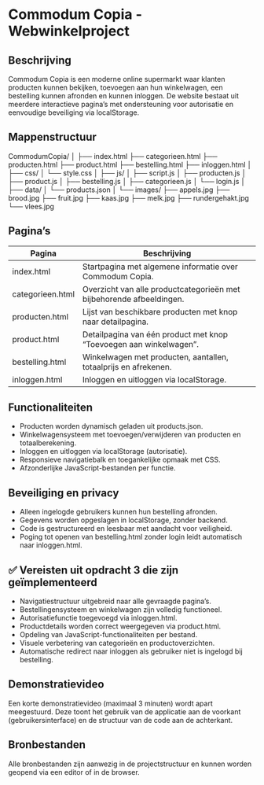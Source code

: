 # Commodum Copia - Webwinkelproject

## Beschrijving
Commodum Copia is een moderne online supermarkt waar klanten producten kunnen bekijken, toevoegen aan hun winkelwagen, een bestelling kunnen afronden en kunnen inloggen. De website bestaat uit meerdere interactieve pagina’s met ondersteuning voor autorisatie en eenvoudige beveiliging via localStorage.

## Mappenstructuur

CommodumCopia/
│ 
├── index.html 
├── categorieen.html 
├── producten.html 
├── product.html 
├── bestelling.html 
├── inloggen.html 
│
├── css/ 
│   └── style.css 
│
├── js/ 
│   ├── script.js 
│   ├── producten.js 
│   ├── product.js 
│   ├── bestelling.js 
│   ├── categorieen.js 
│   └── login.js 
│ 
├── data/ 
│   └── products.json 
│ 
└── images/ 
    ├── appels.jpg 
    ├── brood.jpg
    ├── fruit.jpg
    ├── kaas.jpg
    ├── melk.jpg
    ├── rundergehakt.jpg
    └── vlees.jpg

## Pagina’s

| Pagina               | Beschrijving                                                       |
|----------------------|--------------------------------------------------------------------|
| index.html           | Startpagina met algemene informatie over Commodum Copia.           |
| categorieen.html     | Overzicht van alle productcategorieën met bijbehorende afbeeldingen.|
| producten.html       | Lijst van beschikbare producten met knop naar detailpagina.         |
| product.html         | Detailpagina van één product met knop “Toevoegen aan winkelwagen”.  |
| bestelling.html      | Winkelwagen met producten, aantallen, totaalprijs en afrekenen.     |
| inloggen.html        | Inloggen en uitloggen via localStorage.                             |

## Functionaliteiten

- Producten worden dynamisch geladen uit products.json.
- Winkelwagensysteem met toevoegen/verwijderen van producten en totaalberekening.
- Inloggen en uitloggen via localStorage (autorisatie).
- Responsieve navigatiebalk en toegankelijke opmaak met CSS.
- Afzonderlijke JavaScript-bestanden per functie.

## Beveiliging en privacy

- Alleen ingelogde gebruikers kunnen hun bestelling afronden.
- Gegevens worden opgeslagen in localStorage, zonder backend.
- Code is gestructureerd en leesbaar met aandacht voor veiligheid.
- Poging tot openen van bestelling.html zonder login leidt automatisch naar inloggen.html.

## ✅ Vereisten uit opdracht 3 die zijn geïmplementeerd

- Navigatiestructuur uitgebreid naar alle gevraagde pagina’s.
- Bestellingensysteem en winkelwagen zijn volledig functioneel.
- Autorisatiefunctie toegevoegd via inloggen.html.
- Productdetails worden correct weergegeven via product.html.
- Opdeling van JavaScript-functionaliteiten per bestand.
- Visuele verbetering van categorieën en productoverzichten.
- Automatische redirect naar inloggen als gebruiker niet is ingelogd bij bestelling.

## Demonstratievideo
Een korte demonstratievideo (maximaal 3 minuten) wordt apart meegestuurd. Deze toont het gebruik van de applicatie aan de voorkant (gebruikersinterface) en de structuur van de code aan de achterkant.

## Bronbestanden

Alle bronbestanden zijn aanwezig in de projectstructuur en kunnen worden geopend via een editor of in de browser.
